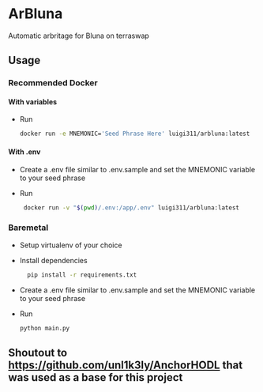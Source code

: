 # ArBluna

Automatic arbritage for Bluna on terraswap

## Usage

### Recommended Docker

#### With variables

- Run

  ```bash
  docker run -e MNEMONIC='Seed Phrase Here' luigi311/arbluna:latest
  ```

#### With .env

- Create a .env file similar to .env.sample and set the MNEMONIC variable to your seed phrase
- Run

  ```bash
   docker run -v "$(pwd)/.env:/app/.env" luigi311/arbluna:latest
   ```

### Baremetal

- Setup virtualenv of your choice

- Install dependencies

  ```bash
    pip install -r requirements.txt
  ```

- Create a .env file similar to .env.sample and set the MNEMONIC variable to your seed phrase
- Run

  ```bash
  python main.py
  ```

## Shoutout to <https://github.com/unl1k3ly/AnchorHODL> that was used as a base for this project
